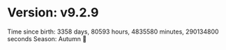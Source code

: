 # Version: v9.2.9
Time since birth: 3358 days, 80593 hours, 4835580 minutes, 290134800 seconds
Season: Autumn 🍁
